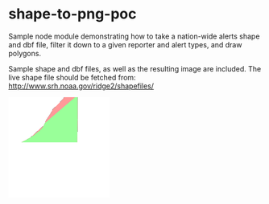 # shape-to-png-poc

Sample node module demonstrating how to take a nation-wide alerts shape and dbf file, filter it down to a given reporter and alert types, and draw polygons.

Sample shape and dbf files, as well as the resulting image are included. The live shape file should be fetched from: http://www.srh.noaa.gov/ridge2/shapefiles/

![sample image](out.png "Logo Title Text 1")
